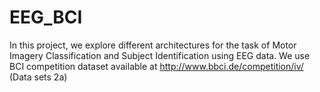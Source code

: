 # EEG_BCI
In this project, we explore different architectures for the task of Motor Imagery Classification and Subject Identification using EEG data. We use BCI competition dataset available at http://www.bbci.de/competition/iv/ (Data sets 2a)
